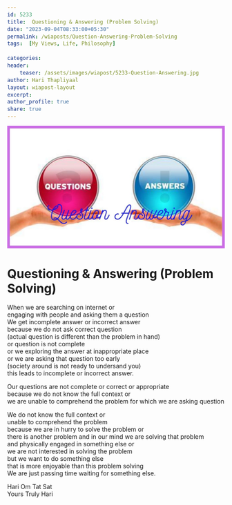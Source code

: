 ```yaml
---        
id: 5233 
title:  Questioning & Answering (Problem Solving)         
date: "2023-09-04T08:33:00+05:30"        
permalink: /wiaposts/Question-Answering-Problem-Solving      
tags:  [My Views, Life, Philosophy]         
        
categories:        
header:        
    teaser: /assets/images/wiapost/5233-Question-Answering.jpg        
author: Hari Thapliyaal        
layout: wiapost-layout
excerpt:        
author_profile: true        
share: true        
---        
```

        
![Question Answering](/assets/images/wiapost/5233-Question-Answering.jpg)             
    
# Questioning & Answering (Problem Solving)    
    
When we are searching on internet or   
engaging with people and asking them a question  
We get incomplete answer or incorrect answer    
because we do not ask correct question    
(actual question is different than the problem in hand)    
or question is not complete   
or we exploring the answer at inappropriate place   
or we are asking that question too early   
(society around is not ready to undersand you)   
this leads to incomplete or incorrect answer.

Our questions are not complete or correct or appropriate    
because we do not know the full context or    
we are unable to comprehend the problem for which we are asking question   

We do not know the full context or    
unable to comprehend the problem    
because we are in hurry to solve the problem or    
there is another problem and in our mind we are solving that problem    
and physically engaged in something else or    
we are not interested in solving the problem    
but we want to do something else    
that is more enjoyable than this problem solving   
We are just passing time waiting for something else.   

Hari Om Tat Sat   
Yours Truly Hari



